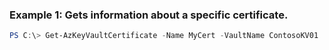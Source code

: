 ### Example 1: Gets information about a specific certificate.
```powershell
PS C:\> Get-AzKeyVaultCertificate -Name MyCert -VaultName ContosoKV01
```

